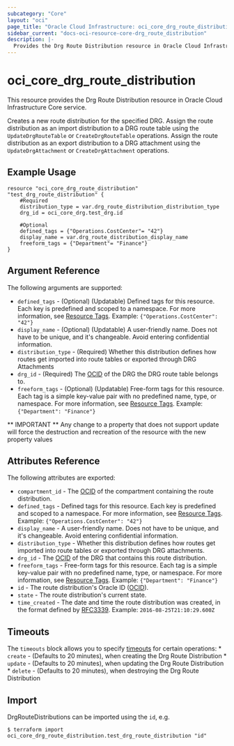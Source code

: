 ```yaml
---
subcategory: "Core"
layout: "oci"
page_title: "Oracle Cloud Infrastructure: oci_core_drg_route_distribution"
sidebar_current: "docs-oci-resource-core-drg_route_distribution"
description: |-
  Provides the Drg Route Distribution resource in Oracle Cloud Infrastructure Core service
---
```


# oci_core_drg_route_distribution
This resource provides the Drg Route Distribution resource in Oracle Cloud Infrastructure Core service.

Creates a new route distribution for the specified DRG.
Assign the route distribution as an import distribution to a DRG route table using the `UpdateDrgRouteTable` or `CreateDrgRouteTable` operations.
Assign the route distribution as an export distribution to a DRG attachment
using the `UpdateDrgAttachment` or `CreateDrgAttachment` operations.


## Example Usage

```hcl
resource "oci_core_drg_route_distribution" "test_drg_route_distribution" {
	#Required
	distribution_type = var.drg_route_distribution_distribution_type
	drg_id = oci_core_drg.test_drg.id

	#Optional
	defined_tags = {"Operations.CostCenter"= "42"}
	display_name = var.drg_route_distribution_display_name
	freeform_tags = {"Department"= "Finance"}
}
```

## Argument Reference

The following arguments are supported:

* `defined_tags` - (Optional) (Updatable) Defined tags for this resource. Each key is predefined and scoped to a namespace. For more information, see [Resource Tags](https://docs.cloud.oracle.com/iaas/Content/General/Concepts/resourcetags.htm).  Example: `{"Operations.CostCenter": "42"}` 
* `display_name` - (Optional) (Updatable) A user-friendly name. Does not have to be unique, and it's changeable. Avoid entering confidential information. 
* `distribution_type` - (Required) Whether this distribution defines how routes get imported into route tables or exported through DRG Attachments 
* `drg_id` - (Required) The [OCID](https://docs.cloud.oracle.com/iaas/Content/General/Concepts/identifiers.htm) of the DRG the DRG route table belongs to. 
* `freeform_tags` - (Optional) (Updatable) Free-form tags for this resource. Each tag is a simple key-value pair with no predefined name, type, or namespace. For more information, see [Resource Tags](https://docs.cloud.oracle.com/iaas/Content/General/Concepts/resourcetags.htm).  Example: `{"Department": "Finance"}` 


** IMPORTANT **
Any change to a property that does not support update will force the destruction and recreation of the resource with the new property values

## Attributes Reference

The following attributes are exported:

* `compartment_id` - The [OCID](https://docs.cloud.oracle.com/iaas/Content/General/Concepts/identifiers.htm) of the compartment containing the route distribution.
* `defined_tags` - Defined tags for this resource. Each key is predefined and scoped to a namespace. For more information, see [Resource Tags](https://docs.cloud.oracle.com/iaas/Content/General/Concepts/resourcetags.htm).  Example: `{"Operations.CostCenter": "42"}` 
* `display_name` - A user-friendly name. Does not have to be unique, and it's changeable. Avoid entering confidential information. 
* `distribution_type` - Whether this distribution defines how routes get imported into route tables or exported through DRG attachments. 
* `drg_id` - The [OCID](https://docs.cloud.oracle.com/iaas/Content/General/Concepts/identifiers.htm) of the DRG that contains this route distribution. 
* `freeform_tags` - Free-form tags for this resource. Each tag is a simple key-value pair with no predefined name, type, or namespace. For more information, see [Resource Tags](https://docs.cloud.oracle.com/iaas/Content/General/Concepts/resourcetags.htm).  Example: `{"Department": "Finance"}` 
* `id` - The route distribution's Oracle ID ([OCID](https://docs.cloud.oracle.com/iaas/Content/General/Concepts/identifiers.htm)).
* `state` - The route distribution's current state.
* `time_created` - The date and time the route distribution was created, in the format defined by [RFC3339](https://tools.ietf.org/html/rfc3339).  Example: `2016-08-25T21:10:29.600Z` 

## Timeouts

The `timeouts` block allows you to specify [timeouts](https://registry.terraform.io/providers/oracle/oci/latest/docs/guides/changing_timeouts) for certain operations:
	* `create` - (Defaults to 20 minutes), when creating the Drg Route Distribution
	* `update` - (Defaults to 20 minutes), when updating the Drg Route Distribution
	* `delete` - (Defaults to 20 minutes), when destroying the Drg Route Distribution


## Import

DrgRouteDistributions can be imported using the `id`, e.g.

```
$ terraform import oci_core_drg_route_distribution.test_drg_route_distribution "id"
```

